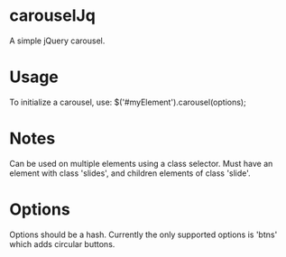 # carouselJq
A simple jQuery carousel.
# Usage
To initialize a carousel, use:
$('#myElement').carousel(options);
# Notes
Can be used on multiple elements using a class selector.
Must have an element with class 'slides', and children elements of class 'slide'.
# Options
Options should be a hash. Currently the only supported options is 'btns' which adds circular buttons.
